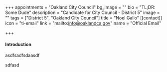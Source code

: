 +++
appointments = "Oakland City Council"
bg_image = ""
bio = "TL;DR: Some Dude"
description = "Candidate for City Council - District 5"
image = ""
tags = ["District 5", "Oakland City Council"]
title = "Noel Gallo"
[[contact]]
icon = "ti-email"
link = "mailto:info@oaklandca.gov"
name = "Official Email"

+++
#### Introduction

asdfsadfsdaasdf

sdfasd